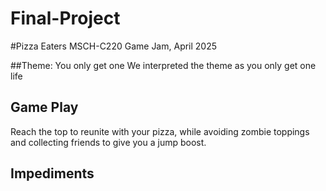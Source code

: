 # Final-Project

#Pizza Eaters
MSCH-C220 Game Jam, April 2025

##Theme: You only get one
We interpreted the theme as you only get one life

## Game Play
Reach the top to reunite with your pizza, while avoiding zombie toppings and collecting friends to give you a jump boost.

## Impediments

